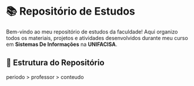 # 📚 Repositório de Estudos 

Bem-vindo ao meu repositório de estudos da faculdade! Aqui organizo todos os materiais, projetos e atividades desenvolvidos durante meu curso em **Sistemas De Informações** na **UNIFACISA**. 

## 📂 Estrutura do Repositório

periodo > professor > conteudo
